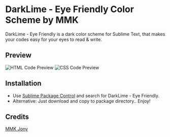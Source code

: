 DarkLime - Eye Friendly Color Scheme by MMK
===================================
DarkLime - Eye Friendly is a dark color scheme for Sublime Text, that makes your codes easy for your eyes to read & write.

Preview
-----------
![HTML Code Preview](http://i.imgur.com/eQHXnjm.png)
![CSS Code Preview](http://i.imgur.com/oODTfwq.png)

Installation
----------------
 * Use [Sublime Package Control](http://wbond.net/sublime_packages/package_control) and search for DarkLime - Eye Friendly.
 * Alternative: Just download and copy to package directory.. Enjoy!

Credits
----------
[MMK Jony](https://github.com/mmkjony)
